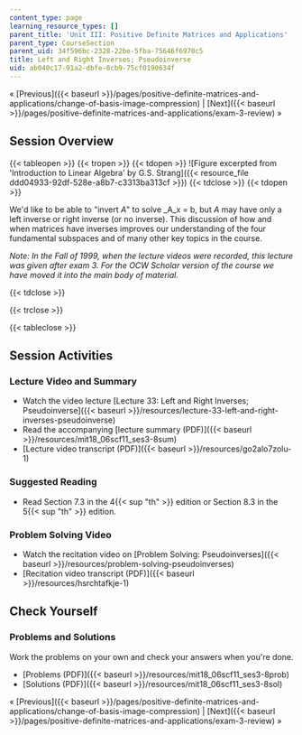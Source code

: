```yaml
---
content_type: page
learning_resource_types: []
parent_title: 'Unit III: Positive Definite Matrices and Applications'
parent_type: CourseSection
parent_uid: 34f596bc-2328-22be-5fba-75646f6970c5
title: Left and Right Inverses; Pseudoinverse
uid: ab040c17-91a2-dbfe-0cb9-75cf0190634f
---
```


« [Previous]({{< baseurl >}}/pages/positive-definite-matrices-and-applications/change-of-basis-image-compression) | [Next]({{< baseurl >}}/pages/positive-definite-matrices-and-applications/exam-3-review) »

Session Overview
----------------

{{< tableopen >}}
{{< tropen >}}
{{< tdopen >}}
![Figure excerpted from 'Introduction to Linear Algebra' by G.S. Strang]({{< resource_file ddd04933-92df-528e-a8b7-c3313ba313cf >}})
{{< tdclose >}}
{{< tdopen >}}


We'd like to be able to "invert _A_" to solve _A_x = b, but _A_ may have only a left inverse or right inverse (or no inverse). This discussion of how and when matrices have inverses improves our understanding of the four fundamental subspaces and of many other key topics in the course.

_Note: In the Fall of 1999, when the lecture videos were recorded, this lecture was given after exam 3. For the OCW Scholar version of the course we have moved it into the main body of material._


{{< tdclose >}}

{{< trclose >}}

{{< tableclose >}}

Session Activities
------------------

### Lecture Video and Summary

*   Watch the video lecture [Lecture 33: Left and Right Inverses; Pseudoinverse]({{< baseurl >}}/resources/lecture-33-left-and-right-inverses-pseudoinverse)
*   Read the accompanying [lecture summary (PDF)]({{< baseurl >}}/resources/mit18_06scf11_ses3-8sum)
*   [Lecture video transcript (PDF)]({{< baseurl >}}/resources/go2alo7zolu-1)

### Suggested Reading

*   Read Section 7.3 in the 4{{< sup "th" >}} edition or Section 8.3 in the 5{{< sup "th" >}} edition.

### Problem Solving Video

*   Watch the recitation video on [Problem Solving: Pseudoinverses]({{< baseurl >}}/resources/problem-solving-pseudoinverses)
*   [Recitation video transcript (PDF)]({{< baseurl >}}/resources/hsrchtafkje-1)

Check Yourself
--------------

### Problems and Solutions

Work the problems on your own and check your answers when you're done.

*   [Problems (PDF)]({{< baseurl >}}/resources/mit18_06scf11_ses3-8prob)
*   [Solutions (PDF)]({{< baseurl >}}/resources/mit18_06scf11_ses3-8sol)

« [Previous]({{< baseurl >}}/pages/positive-definite-matrices-and-applications/change-of-basis-image-compression) | [Next]({{< baseurl >}}/pages/positive-definite-matrices-and-applications/exam-3-review) »